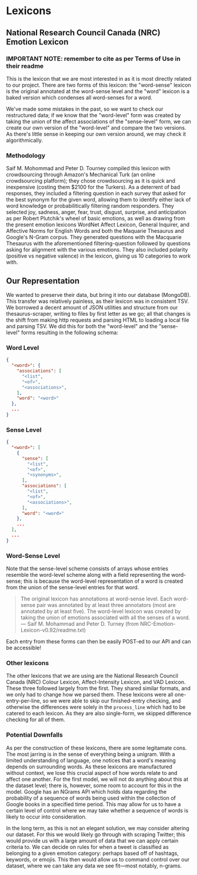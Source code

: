 # Lexicons

<!-- 

Questions:
- what exatly is word-sense? is it [this](https://en.wikipedia.org/wiki/Word-sense_disambiguation)
  - Answer: from wikipedia "Words are in two sets: a large set with multiple meanings (word senses) and a small set with only one meaning (word sense)"

-->

## National Research Council Canada (NRC) Emotion Lexicon

### IMPORTANT NOTE: remember to cite as per Terms of Use in their readme

This is the lexicon that we are most interested in as it is most directly related to our project. There are two forms of this lexicon: the "word-sense" lexicon is the original annotated at the word-sense level and the "word" lexicon is a baked version which condenses all word-senses for a word.

We've made some mistakes in the past, so we want to check our restructured data; if we know that the "word-level" form was created by taking the union of the affect associations of the "sense-level" form, we can create our own version of the "word-level" and compare the two versions. As there's little sense in keeping our own version around, we may check it algorithmically.

### Methodology

Saif M. Mohommad and Peter D. Tourney compiled this lexicon with crowdsourcing through Amazon's Mechanical Turk (an online crowdsourcing platform); they chose crowdsourcing as it is quick and inexpensive (costing them $2100 for the Turkers). As a deterrent of bad responses, they included a filtering question in each survey that asked for the best synonym for the given word, allowing them to identify either lack of word knowledge or probabilitically filtering random responders. They selected joy, sadness, anger, fear, trust, disgust, surprise, and anticipation as per Robert Plutchik's wheel of basic emotions, as well as drawing from the present emotion lexicons WordNet Affect Lexicon, General Inquirer, and Affective Norms for English Words and both the Maquarie Thesaurus and Google's N-Gram corpus. They generated questions with the Macquarie Thesaurus with the aforementioned filtering-question followed by questions asking for alignment with the various emotions. They also included polarity (positive vs negative valence) in the lexicon, giving us 10 categories to work with.

<!-- Maybe delve into Plutchik? -->

## Our Representation

We wanted to preserve their data, but bring it into our database (MongoDB). This transfer was relatively painless, as their lexicon was in consistent TSV. We borrowed a decent amount of JSON utilities and structure from our thesaurus-scraper, writing to files by first letter as we go; all that changes is the shift from making http requests and parsing HTML to loading a local file and parsing TSV. We did this for both the "word-level" and the "sense-level" forms resulting in the following schema:

### Word Level
```json
{
  "<word>": {
    "associations": [
      "<list",
      "<of>",
      "<associations>",
    ],
    "word": "<word>"
  },
  ...
}
```

### Sense Level

```json
{
  "<word>": [
    {
      "sense": [
        "<list",
        "<of>",
        "<synonyms>",
      ],
      "associations": [
        "<list",
        "<of>",
        "<associations>",
      ],
      "word": "<word>"
    },
    ...
  ],
  ...
}
```

### Word-Sense Level

Note that the sense-level scheme consists of arrays whose entries resemble the word-level scheme along with a field representing the word-sense; this is because the word-level representation of a word is created from the union of the sense-level entries for that word.

> The original lexicon has annotations at word-sense level. Each word-sense pair was annotated by at least three annotators (most are annotated by at least five). 
> The word-level lexicon was created by taking the union of emotions associated with all the senses of a word. 
> — Saif M. Mohammad and Peter D. Turney (from NRC-Emotion-Lexicon-v0.92/readme.txt)

Each entry from these forms can then be easily POST-ed to our API and can be accessible!

### Other lexicons

The other lexicons that we are using are the National Research Council Canada (NRC) Colour Lexicon, Affect-Intensity Lexicon, and VAD Lexicon. These three followed largely from the first. They shared similar formats, and we only had to change how we parsed them. These lexicons were all one-entry-per-line, so we were able to skip our finished-entry checking, and otherwise the differences were solely in the `process_line` which had to be catered to each lexicon. As they are also single-form, we skipped difference checking for all of them.

### Potential Downfalls

As per the construction of these lexicons, there are some legitamate cons. The most jarring is in the sense of everything being a unigram. With a limited understanding of language, one notices that a word's meaning depends on surrounding words. As these lexicons are manufactured without context, we lose this crucial aspect of how words relate to and affect one another. For the first model, we will not do anything about this at the dataset level; there is, however, some room to account for this in the model. Google has an NGrams API which holds data regarding the probability of a sequence of words being used within the collection of Google books in a specified time period. This may allow for us to have a certain level of control where we may take whether a sequence of words is likely to occur into consideration.

In the long term, as this is not an elegant solution, we may consider altering our dataset. For this we would likely go through with scraping Twitter; this would provide us with a large amount of data that we can apply certain criteria to. We can decide on rules for when a tweet is classified as belonging to a given emotion category: perhaps based off of hashtags, keywords, or emojis. This then would allow us to command control over our dataset, where we can take any data we see fit—most notably, n-grams.